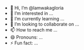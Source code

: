 - 👋 Hi, I’m @lamwakagloria
- 👀 I’m interested in ...
- 🌱 I’m currently learning ...
- 💞️ I’m looking to collaborate on ...
- 📫 How to reach me ...
- 😄 Pronouns: ...
- ⚡ Fun fact: ...

<!---
lamwakagloria/lamwakagloria is a ✨ special ✨ repository because its `README.md` (this file) appears on your GitHub profile.
You can click the Preview link to take a look at your changes.
--->
